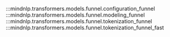 :::mindnlp.transformers.models.funnel.configuration_funnel
:::mindnlp.transformers.models.funnel.modeling_funnel
:::mindnlp.transformers.models.funnel.tokenization_funnel
:::mindnlp.transformers.models.funnel.tokenization_funnel_fast
